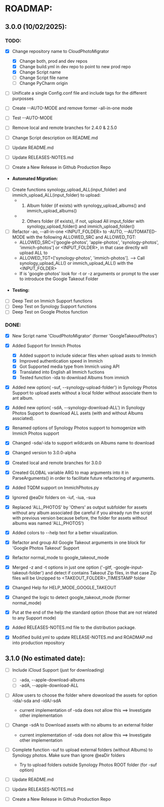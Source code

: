 # ROADMAP:

## 3.0.0 (10/02/2025):
### TODO:
- [x] Change repository name to CloudPhotoMigrator
    - [x] Change both, prod and dev repos
    - [x] Change build.yml in dev repo to point to new prod repo
    - [x] Change Script name
    - [ ] Change Script file name
    - [ ] Change PyCharm origin

- [ ] Unificate a single Config.conf file and include tags for the different purposses
- [ ] Create --AUTO-MODE and remove former -all-in-one mode
- [ ] Test --AUTO-MODE
- [ ] Remove local and remote branches for 2.4.0 & 2.5.0
- [ ] Change Script description on README.md
- [ ] Update README.md
- [ ] Update RELEASES-NOTES.md
- [ ] Create a New Release in Github Production Repo


- #### Automated Migration:
- [ ] Create functions synology_upload_ALL(input_folder) and immich_upload_ALL(input_folder) to upload:
  - 1. Album folder (if exists) with synology_upload_albums() and immich_upload_albums()
  - 2. Others folder (if exists), if not, upload All imput_folder with synology_upload_folder() and immich_upload_folder()
- [ ] Refactor -ao, --all-in-one <INPUT_FOLDER> to -AUTO, --AUTOMATED-MODE <SRC> <TGT> with the following ALLOWED_SRC and ALLOWED_TGT:
  - ALLOWED_SRC=['google-photos', 'apple-photos', 'synology-photos', 'immich-photos'] or <INPUT_FOLDER>, in that case directly will upload ALL to <TGT>  
  - ALLOWED_TGT=['synology-photos', 'immich-photos']. --> Call synology_upload_ALL() or immich_upload_ALL() with the <INPUT_FOLDER>  
  - If is 'google-photos' look for -t or -z arguments or prompt to the user to introduce the Google Takeout Folder


- #### Testing:
- [ ] Deep Test on Immich Support functions
- [ ] Deep Test on Synology Support functions
- [ ] Deep Test on Google Photos function

### DONE:
- [x] New Script name 'CloudPhotoMigrator' (former 'GoogleTakeoutPhotos')
- [x] Added Support for Immich Photos
  - [x] Added support to include sidecar files when upload assts to Immich
  - [x] Improved authentication speed in Immich
  - [x] Got Supported media type from Immich using API
  - [x] Translated into English all Immich fuctions
  - [x] Tested function -ida to download Albums from immich
- [x] Added new option( -suf, --synology-upload-folder') in Synology Photos Support to upload asets without a local folder without associate them to ant album. 
- [x] Added new option( -sdA, --synology-download-ALL') in Synology Photos Support to download ALL asets (with and without Albums assciated). 
- [x] Renamed options of Synology Photos support to homogenize with Immich Photos support
- [x] Changed -sda/-ida to support wildcards on Albums name to download
- [x] Changed version to 3.0.0-alpha
- [x] Created local and remote branches for 3.0.0
- [x] Created GLOBAL variable ARG to map arguments into it in ParseArguments() in order to facilitate future refactoring of arguments.
- [x] Added TQDM support on ImmichPhotos.py
- [x] Ignored @eaDir folders on -iuf, -iua, -sua
- [x] Replaced 'ALL_PHOTOS' by 'Others' as output subfolder for assets without any album associated (be careful if you already run the script with previous version because before, the folder for assets without albums was named 'ALL_PHOTOS')
- [x] Added colors to --help text for a better visualization.
- [x] Refactor and group All Google Takeout arguments in one block for 'Google Photos Takeout' Support
- [X] Refactor normal_mode to google_takeout_mode
- [x] Merged -z and -t options in just one option ('-gitf, -google-input-takeout-folder') and detect if contains Takeout Zip files, in that case Zip files will be Unzipped to <TAKEOUT_FOLDER>_TIMESTAMP folder
- [x] Changed Help for HELP_MODE_GOOGLE_TAKEOUT
- [x] Changed the logic to detect google_takeout_mode (former normal_mode)
- [x] Put at the end of the help the standard option (those that are not related to any Support mode)
- [x] Added RELEASES-NOTES.md file to the distribution package.
- [x] Modified build.yml to update RELEASE-NOTES.md and ROADMAP.md into production repository


## 3.1.0 (No estimated date):
- [ ] Include iCloud Support (just for downloading)
    - [ ] -ada, --apple-download-albums
    - [ ] -adA, --apple-download-ALL
- [ ] Allow users to choose the folder where dowonload the assets for option -ida/-sda and -idA/-sdA 
  - current implementation of -sda does not allow this ==> Investigate other implementation
- [ ] Change -sdA to Download assets with no albums to an external folder
  - current implementation of -sda does not allow this ==> Investigate other implementation
- [ ] Complete function -suf to upload external folders (without Albums) to Synology photos. Make sure than ignore @eaDir folders
  - Try to upload folders outside Synology Photos ROOT folder (for -suf option)
- [ ] Update README.md
- [ ] Update RELEASES-NOTES.md
- [ ] Create a New Release in Github Production Repo



